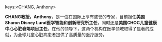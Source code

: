 keys:<CHANG, Anthony>


**CHANG教授，Anthony**，是一位在国际上享有盛誉的专家，目前担任**美国Sharon Disney Lund医学智能和创新研究所主任**，同时还是**美国CHOC儿童健康中心心脏衰竭项目主任**。在他的领导下，这两个机构在医学领域取得了显著的成就，为全球儿童心脏病患者提供了高质量的医疗服务。